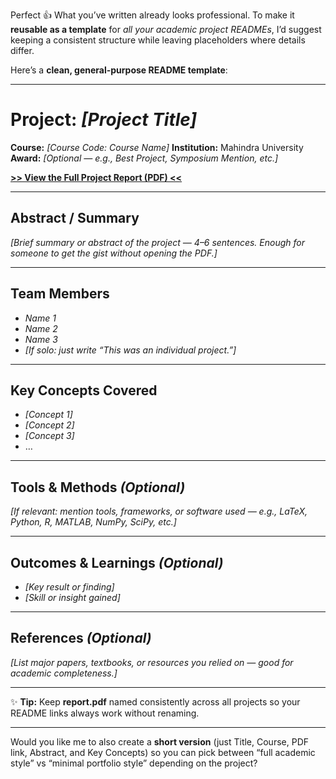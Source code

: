 Perfect 👍 What you’ve written already looks professional. To make it **reusable as a template** for *all your academic project READMEs*, I’d suggest keeping a consistent structure while leaving placeholders where details differ.

Here’s a **clean, general-purpose README template**:

---

# Project: *\[Project Title]*

**Course:** *\[Course Code: Course Name]*
**Institution:** Mahindra University
**Award:** *\[Optional — e.g., Best Project, Symposium Mention, etc.]*

**[>> View the Full Project Report (PDF) <<](report.pdf)**

---

## Abstract / Summary

*\[Brief summary or abstract of the project — 4–6 sentences. Enough for someone to get the gist without opening the PDF.]*

---

## Team Members

* *Name 1*
* *Name 2*
* *Name 3*
* *\[If solo: just write “This was an individual project.”]*

---

## Key Concepts Covered

* *\[Concept 1]*
* *\[Concept 2]*
* *\[Concept 3]*
* …

---

## Tools & Methods *(Optional)*

*\[If relevant: mention tools, frameworks, or software used — e.g., LaTeX, Python, R, MATLAB, NumPy, SciPy, etc.]*

---

## Outcomes & Learnings *(Optional)*

* *\[Key result or finding]*
* *\[Skill or insight gained]*

---

## References *(Optional)*

*\[List major papers, textbooks, or resources you relied on — good for academic completeness.]*

---

✨ **Tip:** Keep **report.pdf** named consistently across all projects so your README links always work without renaming.

---

Would you like me to also create a **short version** (just Title, Course, PDF link, Abstract, and Key Concepts) so you can pick between “full academic style” vs “minimal portfolio style” depending on the project?

